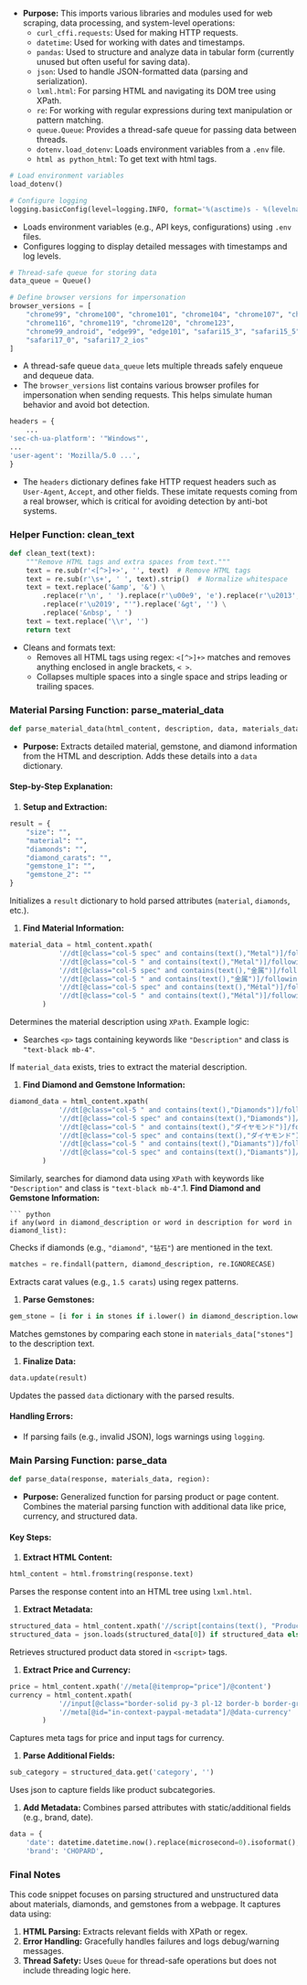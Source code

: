 - **Purpose:** This imports various libraries and modules used for web scraping, data processing, and system-level operations:
    - `curl_cffi.requests`: Used for making HTTP requests.
    - `datetime`: Used for working with dates and timestamps.
    - `pandas`: Used to structure and analyze data in tabular form (currently unused but often useful for saving data).
    - `json`: Used to handle JSON-formatted data (parsing and serialization).
    - `lxml.html`: For parsing HTML and navigating its DOM tree using XPath.
    - `re`: For working with regular expressions during text manipulation or pattern matching.
    - `queue.Queue`: Provides a thread-safe queue for passing data between threads.
    - `dotenv.load_dotenv`: Loads environment variables from a `.env` file.
    - `html as python_html`: To get text with html tags.
``` python
# Load environment variables
load_dotenv()

# Configure logging
logging.basicConfig(level=logging.INFO, format='%(asctime)s - %(levelname)s - %(message)s')
```
- Loads environment variables (e.g., API keys, configurations) using `.env` files.
- Configures logging to display detailed messages with timestamps and log levels.
``` python
# Thread-safe queue for storing data
data_queue = Queue()

# Define browser versions for impersonation
browser_versions = [
    "chrome99", "chrome100", "chrome101", "chrome104", "chrome107", "chrome110",
    "chrome116", "chrome119", "chrome120", "chrome123",
    "chrome99_android", "edge99", "edge101", "safari15_3", "safari15_5",
    "safari17_0", "safari17_2_ios"
]
```
- A thread-safe queue `data_queue` lets multiple threads safely enqueue and dequeue data.
- The `browser_versions` list contains various browser profiles for impersonation when sending requests. This helps simulate human behavior and avoid bot detection.
``` python
headers = {
    ...
'sec-ch-ua-platform': '"Windows"',
...
'user-agent': 'Mozilla/5.0 ...',
}
```
- The `headers` dictionary defines fake HTTP request headers such as `User-Agent`, `Accept`, and other fields. These imitate requests coming from a real browser, which is critical for avoiding detection by anti-bot systems.

### **Helper Function: clean_text**
``` python
def clean_text(text):
    """Remove HTML tags and extra spaces from text."""
    text = re.sub(r'<[^>]+>', '', text)  # Remove HTML tags
    text = re.sub(r'\s+', ' ', text).strip()  # Normalize whitespace
    text = text.replace('&amp', '&') \
        .replace(r'\n', ' ').replace(r'\u00e9', 'e').replace(r'\u2013', '-') \
        .replace(r'\u2019', "'").replace('&gt', '') \
        .replace('&nbsp', ' ')
    text = text.replace('\\r', '')
    return text
```
- Cleans and formats text:
    - Removes all HTML tags using regex: `<[^>]+>` matches and removes anything enclosed in angle brackets, `< >`.
    - Collapses multiple spaces into a single space and strips leading or trailing spaces.

### **Material Parsing Function: parse_material_data**
``` python
def parse_material_data(html_content, description, data, materials_data, region):
```
- **Purpose:** Extracts detailed material, gemstone, and diamond information from the HTML and description. Adds these details into a `data` dictionary.

#### **Step-by-Step Explanation:**
1. **Setup and Extraction:**
``` python
result = {
    "size": "",
    "material": "",
    "diamonds": "",
    "diamond_carats": "",
    "gemstone_1": "",
    "gemstone_2": ""
}
```
Initializes a `result` dictionary to hold parsed attributes (`material`, `diamonds`, etc.).
1. **Find Material Information:**
``` python
material_data = html_content.xpath(
            '//dt[@class="col-5 spec" and contains(text(),"Metal")]/following-sibling::dd[1]/text() | '
            '//dt[@class="col-5 " and contains(text(),"Metal")]/following-sibling::dd[1]/text() | '
            '//dt[@class="col-5 spec" and contains(text(),"金属")]/following-sibling::dd[1]/text() | '
            '//dt[@class="col-5 " and contains(text(),"金属")]/following-sibling::dd[1]/text() | '
            '//dt[@class="col-5 spec" and contains(text(),"Métal")]/following-sibling::dd[1]/text() | '
            '//dt[@class="col-5 " and contains(text(),"Métal")]/following-sibling::dd[1]/text()'
        )
```
Determines the material description using `XPath`. Example logic:
- Searches `<p>` tags containing keywords like `"Description"` and class is `"text-black mb-4"`.

If `material_data` exists, tries  to extract the material description.
1. **Find Diamond and Gemstone Information:**
``` python
diamond_data = html_content.xpath(
            '//dt[@class="col-5 " and contains(text(),"Diamonds")]/following-sibling::dd[1]/text() | '
            '//dt[@class="col-5 spec" and contains(text(),"Diamonds")]/following-sibling::dd[1]/text() | '
            '//dt[@class="col-5 " and contains(text(),"ダイヤモンド")]/following-sibling::dd[1]/text() | '
            '//dt[@class="col-5 spec" and contains(text(),"ダイヤモンド")]/following-sibling::dd[1]/text() | '
            '//dt[@class="col-5 " and contains(text(),"Diamants")]/following-sibling::dd[1]/text() | '
            '//dt[@class="col-5 spec" and contains(text(),"Diamants")]/following-sibling::dd[1]/text()'
        )
```
Similarly, searches for diamond data using `XPath` with keywords like `"Description"` and class is  `"text-black mb-4"`.1. **Find Diamond and Gemstone Information:**
``` 
``` python
if any(word in diamond_description or word in description for word in diamond_list):
```
Checks if diamonds (e.g., `"diamond"`, `"钻石"`) are mentioned in the text.
``` python
matches = re.findall(pattern, diamond_description, re.IGNORECASE)
```
Extracts carat values (e.g., `1.5 carats`) using regex patterns.
1. **Parse Gemstones:**
``` python
gem_stone = [i for i in stones if i.lower() in diamond_description.lower()]
```
Matches gemstones by comparing each stone in `materials_data["stones"]` to the description text.
1. **Finalize Data:**
``` python
data.update(result)
```
Updates the passed `data` dictionary with the parsed results.
#### Handling Errors:
- If parsing fails (e.g., invalid JSON), logs warnings using `logging`.

### **Main Parsing Function: parse_data**
``` python
def parse_data(response, materials_data, region):
```
- **Purpose:** Generalized function for parsing product or page content. Combines the material parsing function with additional data like price, currency, and structured data.

#### **Key Steps:**
1. **Extract HTML Content:**
``` python
html_content = html.fromstring(response.text)
```
Parses the response content into an HTML tree using `lxml.html`.
1. **Extract Metadata:**
``` python
structured_data = html_content.xpath('//script[contains(text(), "Product") and contains(text(), "@type")]/text()')
structured_data = json.loads(structured_data[0]) if structured_data else {}
```
Retrieves structured product data stored in `<script>` tags.
1. **Extract Price and Currency:**
``` python
price = html_content.xpath('//meta[@itemprop="price"]/@content')
currency = html_content.xpath(
            '//input[@class="border-solid py-3 pl-12 border-b border-gray-200 focus:border-black focus:outline-none block w-full placeholder-gray-700 text-black text-base"]/@data-cart-currency | '
            '//meta[@id="in-context-paypal-metadata"]/@data-currency'
        )
```
Captures meta tags for price and input tags for currency.
1. **Parse Additional Fields:**
``` python
sub_category = structured_data.get('category', '')
```
Uses json to capture fields like product subcategories.
1. **Add Metadata:**
Combines parsed attributes with static/additional fields (e.g., brand, date).
``` python
data = {
    'date': datetime.datetime.now().replace(microsecond=0).isoformat(),
    'brand': 'CHOPARD',
```
### **Final Notes**
This code snippet focuses on parsing structured and unstructured data about materials, diamonds, and gemstones from a webpage. It captures data using:
1. **HTML Parsing:** Extracts relevant fields with XPath or regex.
2. **Error Handling:** Gracefully handles failures and logs debug/warning messages.
3. **Thread Safety:** Uses `Queue` for thread-safe operations but does not include threading logic here.
